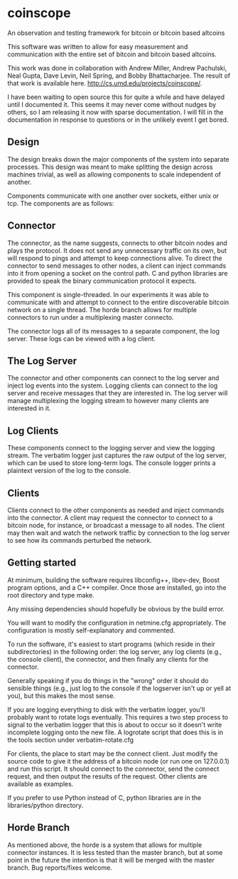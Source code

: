 # coinscope
An observation and testing framework for bitcoin or bitcoin based altcoins

This software was written to allow for easy measurement and communication with the entire set of bitcoin and bitcoin based altcoins.

This work was done in collaboration with Andrew Miller, Andrew Pachulski, Neal Gupta,
Dave Levin, Neil Spring, and Bobby Bhattacharjee. The result of that work is available here. http://cs.umd.edu/projects/coinscope/.

I have been waiting to open source this for quite a while and have delayed until I documented it. This seems it may never come without nudges by others, so I am releasing it now with sparse documentation. I will fill in the documentation in response to questions or in the unlikely event I get bored.

## Design

The design breaks down the major components of the system into separate processes. This design was meant to make splitting the design across machines trivial, as well as allowing components to scale independent of another.

Components communicate with one another over sockets, either unix or tcp. The components are as follows:

## Connector

The connector, as the name suggests, connects to other bitcoin nodes and plays the protocol. It does not send any unnecessary traffic on its own, but will respond to pings and attempt to keep connections alive. To direct the connector to send messages to other nodes, a client can inject commands into it from opening a socket on the control path. C and python libraries are provided to speak the binary communication protocol it expects.

This component is single-threaded. In our experiments it was able to communicate with and attempt to connect to the entire discoverable bitcoin network on a single thread. The horde branch allows for multiple connectors to run under a multiplexing master connecto.

The connector logs all of its messages to a separate component, the log server. These logs can be viewed with a log client.

## The Log Server

The connector and other components can connect to the log server and inject log events into the system. Logging clients can connect to the log server and receive messages that they are interested in. The log server will manage multiplexing the logging stream to however many clients are interested in it.

## Log Clients

These components connect to the logging server and view the logging stream. The verbatim logger just captures the raw output of the log server, which can be used to store long-term logs. The console logger prints a plaintext version of the log to the console. 

## Clients

Clients connect to the other components as needed and inject commands into the connector. A client may request the connector to connect to a bitcoin node, for instance, or broadcast a message to all nodes. The client may then wait and watch the network traffic by connection to the log server to see how its commands perturbed the network.

## Getting started

At minimum, building the software requires libconfig++, libev-dev, Boost program options, and a C++ compiler. Once those are installed, go into the root directory and type make.

Any missing dependencies should hopefully be obvious by the build error. 

You will want to modify the configuration in netmine.cfg appropriately. The configuration is mostly self-explanatory and commented.

To run the software, it's easiest to start programs (which reside in their subdirectories) in the following order: the log server, any log clients (e.g., the console client), the connector, and then finally any clients for the connector.

Generally speaking if you do things in the "wrong" order it should do sensible things (e.g., just log to the console if the logserver isn't up or yell at you), but this makes the most sense.

If you are logging everything to disk with the verbatim logger, you'll probably want to rotate logs eventually. This requires a two step process to signal to the verbatim logger that this is about to occur so it doesn't write incomplete logging onto the new file. A logrotate script that does this is in the tools section under verbatim-rotate.cfg

For clients, the place to start may be the connect client. Just modify the source code to give it the address of a bitcoin node (or run one on 127.0.0.1) and run this script. It should connect to the connector, send the connect request, and then output the results of the request. Other clients are available as examples. 

If you prefer to use Python instead of C, python libraries are in the libraries/python directory.

## Horde Branch

As mentioned above, the horde is a system that allows for multiple connector instances. It is less tested than the master branch, but at some point in the future the intention is that it will be merged with the master branch. Bug reports/fixes welcome.



